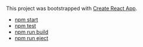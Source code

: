 This project was bootstrapped with [Create React App](https://github.com/facebook/create-react-app).
  - [npm start](#npm-start)
  - [npm test](#npm-test)
  - [npm run build](#npm-run-build)
  - [npm run eject](#npm-run-eject)
